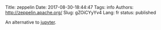 Title: zeppelin
Date: 2017-08-30-18:44:47
Tags: info
Authors: http://zeppelin.apache.org/
Slug: gZOiCYyYv4
Lang: fr
status: published

An alternative to [jupyter](http://jupyter.org/).
